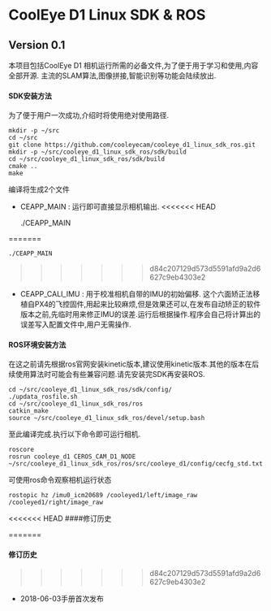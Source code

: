 # CoolEye D1 Linux SDK & ROS 
Version 0.1
------------------------

本项目包括CoolEye D1 相机运行所需的必备文件,为了便于用于学习和使用,内容全部开源.
主流的SLAM算法,图像拼接,智能识别等功能会陆续放出.


#### SDK安装方法
为了便于用户一次成功,介绍时将使用绝对使用路径.

	mkdir -p ~/src
	cd ~/src
	git clone https://github.com/cooleyecam/cooleye_d1_linux_sdk_ros.git
	mkdir -p ~/src/cooleye_d1_linux_sdk_ros/sdk/build
	cd ~/src/cooleye_d1_linux_sdk_ros/sdk/build
	cmake ..
	make 
编译将生成2个文件
- CEAPP_MAIN   :  运行即可直接显示相机输出.
<<<<<<< HEAD

	./CEAPP_MAIN 


=======

	./CEAPP_MAIN 
>>>>>>> d84c207129d573d5591afd9a2d6627c9eb4303e2
- CEAPP_CALI_IMU : 用于校准相机自带的IMU的初始偏移. 这个六面矫正法移植自PX4的飞控固件,用起来比较麻烦,但是效果还可以,在发布自动矫正的软件版本之前,先临时用来修正IMU的误差.运行后根据操作.程序会自己将计算出的误差写入配置文件中,用户无需操作.


#### ROS环境安装方法
在这之前请先根据ros官网安装kinetic版本,建议使用kinetic版本.其他的版本在后续使用算法时可能会有些兼容问题.请先安装完SDK再安装ROS.

	cd ~/src/cooleye_d1_linux_sdk_ros/sdk/config/
	./updata_rosfile.sh
	cd ~/src/cooleye_d1_linux_sdk_ros/ros
	catkin_make
	source ~/src/cooleye_d1_linux_sdk_ros/devel/setup.bash
	
至此编译完成.执行以下命令即可运行相机.
	
	roscore
	rosrun cooleye_d1 CEROS_CAM_D1_NODE ~/src/cooleye_d1_linux_sdk_ros/ros/src/cooleye_d1/config/cecfg_std.txt

可使用ros命令观察相机运行状态

	rostopic hz /imu0_icm20689 /cooleyed1/left/image_raw /cooleyed1/right/image_raw


<<<<<<< HEAD
####修订历史

=======
#### 修订历史
>>>>>>> d84c207129d573d5591afd9a2d6627c9eb4303e2
- 2018-06-03手册首次发布



